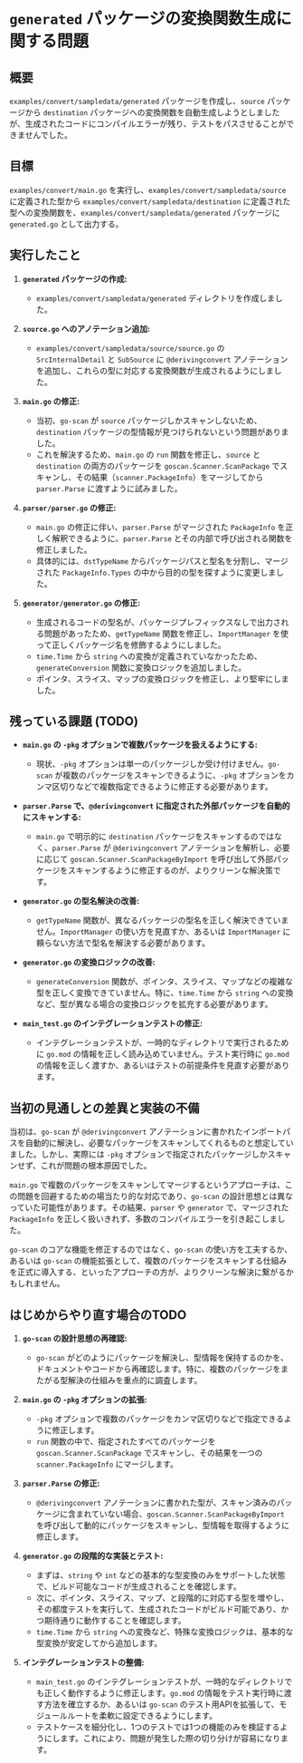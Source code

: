 # `generated` パッケージの変換関数生成に関する問題

## 概要

`examples/convert/sampledata/generated` パッケージを作成し、`source` パッケージから `destination` パッケージへの変換関数を自動生成しようとしましたが、生成されたコードにコンパイルエラーが残り、テストをパスさせることができませんでした。

## 目標

`examples/convert/main.go` を実行し、`examples/convert/sampledata/source` に定義された型から `examples/convert/sampledata/destination` に定義された型への変換関数を、`examples/convert/sampledata/generated` パッケージに `generated.go` として出力する。

## 実行したこと

1.  **`generated` パッケージの作成:**
    *   `examples/convert/sampledata/generated` ディレクトリを作成しました。

2.  **`source.go` へのアノテーション追加:**
    *   `examples/convert/sampledata/source/source.go` の `SrcInternalDetail` と `SubSource` に `@derivingconvert` アノテーションを追加し、これらの型に対応する変換関数が生成されるようにしました。

3.  **`main.go` の修正:**
    *   当初、`go-scan` が `source` パッケージしかスキャンしないため、`destination` パッケージの型情報が見つけられないという問題がありました。
    *   これを解決するため、`main.go` の `run` 関数を修正し、`source` と `destination` の両方のパッケージを `goscan.Scanner.ScanPackage` でスキャンし、その結果（`scanner.PackageInfo`）をマージしてから `parser.Parse` に渡すように試みました。

4.  **`parser/parser.go` の修正:**
    *   `main.go` の修正に伴い、`parser.Parse` がマージされた `PackageInfo` を正しく解釈できるように、`parser.Parse` とその内部で呼び出される関数を修正しました。
    *   具体的には、`dstTypeName` からパッケージパスと型名を分割し、マージされた `PackageInfo.Types` の中から目的の型を探すように変更しました。

5.  **`generator/generator.go` の修正:**
    *   生成されるコードの型名が、パッケージプレフィックスなしで出力される問題があったため、`getTypeName` 関数を修正し、`ImportManager` を使って正しくパッケージ名を修飾するようにしました。
    *   `time.Time` から `string` への変換が定義されていなかったため、`generateConversion` 関数に変換ロジックを追加しました。
    *   ポインタ、スライス、マップの変換ロジックを修正し、より堅牢にしました。

## 残っている課題 (TODO)

*   **`main.go` の `-pkg` オプションで複数パッケージを扱えるようにする:**
    *   現状、`-pkg` オプションは単一のパッケージしか受け付けません。`go-scan` が複数のパッケージをスキャンできるように、`-pkg` オプションをカンマ区切りなどで複数指定できるように修正する必要があります。

*   **`parser.Parse` で、`@derivingconvert` に指定された外部パッケージを自動的にスキャンする:**
    *   `main.go` で明示的に `destination` パッケージをスキャンするのではなく、`parser.Parse` が `@derivingconvert` アノテーションを解析し、必要に応じて `goscan.Scanner.ScanPackageByImport` を呼び出して外部パッケージをスキャンするように修正するのが、よりクリーンな解決策です。

*   **`generator.go` の型名解決の改善:**
    *   `getTypeName` 関数が、異なるパッケージの型名を正しく解決できていません。`ImportManager` の使い方を見直すか、あるいは `ImportManager` に頼らない方法で型名を解決する必要があります。

*   **`generator.go` の変換ロジックの改善:**
    *   `generateConversion` 関数が、ポインタ、スライス、マップなどの複雑な型を正しく変換できていません。特に、`time.Time` から `string` への変換など、型が異なる場合の変換ロジックを拡充する必要があります。

*   **`main_test.go` のインテグレーションテストの修正:**
    *   インテグレーションテストが、一時的なディレクトリで実行されるために `go.mod` の情報を正しく読み込めていません。テスト実行時に `go.mod` の情報を正しく渡すか、あるいはテストの前提条件を見直す必要があります。

## 当初の見通しとの差異と実装の不備

当初は、`go-scan` が `@derivingconvert` アノテーションに書かれたインポートパスを自動的に解決し、必要なパッケージをスキャンしてくれるものと想定していました。しかし、実際には `-pkg` オプションで指定されたパッケージしかスキャンせず、これが問題の根本原因でした。

`main.go` で複数のパッケージをスキャンしてマージするというアプローチは、この問題を回避するための場当たり的な対応であり、`go-scan` の設計思想とは異なっていた可能性があります。その結果、`parser` や `generator` で、マージされた `PackageInfo` を正しく扱いきれず、多数のコンパイルエラーを引き起こしました。

`go-scan` のコアな機能を修正するのではなく、`go-scan` の使い方を工夫するか、あるいは `go-scan` の機能拡張として、複数のパッケージをスキャンする仕組みを正式に導入する、といったアプローチの方が、よりクリーンな解決に繋がるかもしれません。

## はじめからやり直す場合のTODO

1.  **`go-scan` の設計思想の再確認:**
    *   `go-scan` がどのようにパッケージを解決し、型情報を保持するのかを、ドキュメントやコードから再確認します。特に、複数のパッケージをまたがる型解決の仕組みを重点的に調査します。

2.  **`main.go` の `-pkg` オプションの拡張:**
    *   `-pkg` オプションで複数のパッケージをカンマ区切りなどで指定できるように修正します。
    *   `run` 関数の中で、指定されたすべてのパッケージを `goscan.Scanner.ScanPackage` でスキャンし、その結果を一つの `scanner.PackageInfo` にマージします。

3.  **`parser.Parse` の修正:**
    *   `@derivingconvert` アノテーションに書かれた型が、スキャン済みのパッケージに含まれていない場合、`goscan.Scanner.ScanPackageByImport` を呼び出して動的にパッケージをスキャンし、型情報を取得するように修正します。

4.  **`generator.go` の段階的な実装とテスト:**
    *   まずは、`string` や `int` などの基本的な型変換のみをサポートした状態で、ビルド可能なコードが生成されることを確認します。
    *   次に、ポインタ、スライス、マップ、と段階的に対応する型を増やし、その都度テストを実行して、生成されたコードがビルド可能であり、かつ期待通りに動作することを確認します。
    *   `time.Time` から `string` への変換など、特殊な変換ロジックは、基本的な型変換が安定してから追加します。

5.  **インテグレーションテストの整備:**
    *   `main_test.go` のインテグレーションテストが、一時的なディレクトリでも正しく動作するように修正します。`go.mod` の情報をテスト実行時に渡す方法を確立するか、あるいは `go-scan` のテスト用APIを拡張して、モジュールルートを柔軟に設定できるようにします。
    *   テストケースを細分化し、1つのテストでは1つの機能のみを検証するようにします。これにより、問題が発生した際の切り分けが容易になります。
